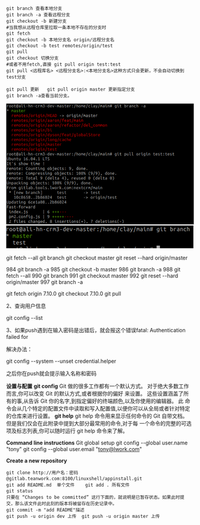 ```
git branch 查看本地分支
git branch -a 查看远程分支
git checkout -b 新建分支
#当我想从远程仓库里拉取一条本地不存在的分支时
git fetch
git checkout -b 本地分支名 origin/远程分支名
git checkout -b test remotes/origin/test
git pull
git checkout 切换分支
#或者不用fetch,直接 git pull origin test:test
git pull <远程库名> <远程分支名>:<本地分支名>这种方式只会更新，不会自动切换到test分支

git pull 更新   git pull origin master 更新指定分支
git branch -a查看当前分支。

```

![](../images/screenshot_1571731596132.png)
![](../images/screenshot_1571731817340.png)

git fetch --all
git branch
git checkout master
git reset --hard origin/master

  984  git branch -a
  985  git checkout -b master
  986  git branch -a
  988  git fetch --all
  990  git branch
  991  git checkout master
  992  git reset --hard origin/master
  997  git branch -a

git fetch origin 7.10.0
git checkout 7.10.0
git pull



2、查询用户信息


git config --list




3、如果push遇到在输入密码是出错后，就会报这个错误fatal: Authentication failed for


解决办法：

git config --system --unset credential.helper

之后你在push就会提示输入名称和密码

**设置与配置**
**git config**
Git 做的很多工作都有一个默认方式。 对于绝大多数工作而言,你可以改变 Git 的默认方式,或者根据你的偏好
来设置。 这些设置涵盖了所有的事,从告诉 Git 你的名字,到指定偏好的终端颜色,以及你使用的编辑器。 此
命令会从几个特定的配置文件中读取和写入配置值,以便你可以从全局或者针对特定的仓库来进行设置。
**git help**
git help 命令用来显示任何命令的 Git 自带文档。 但是我们仅会在此附录中提到大部分最常用的命令,对于每
一个命令的完整的可选项及标志列表,你可以随时运行 git help <command> 命令来了解。


**Command line instructions**
Git global setup
git config --global user.name "tony"
git config --global user.email "tony@lwork.com"

**Create a new repository**
```
git clone http://用户名：密码@gitlab.teanwork.com:8100/linuxshell/appinstall.git
git add README.md  单个文件    git add . 所有文件
git status
只要在 “Changes to be committed” 这行下面的，就说明是已暂存状态。如果此时提
交，那么该文件此时此刻的版本将被留存在历史记录中。
git commit -m "add README"描述
git push -u origin dev 上传  git push -u origin master 上传

```